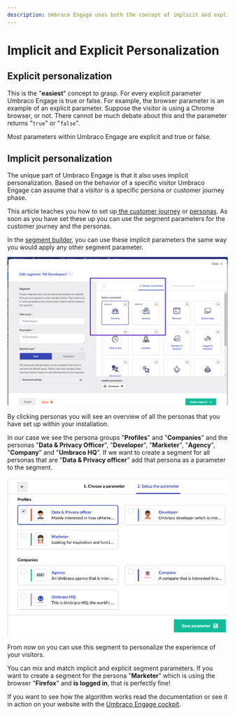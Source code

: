 ```yaml
---
description: Umbraco Engage uses both the concept of implicit and explicit personalization.
---
```


# Implicit and Explicit Personalization

## Explicit personalization

This is the "**easiest**" concept to grasp. For every explicit parameter Umbraco Engage is true or false. For example, the browser parameter is an example of an explicit parameter. Suppose the visitor is using a Chrome browser, or not. There cannot be much debate about this and the parameter returns "`true`" or "`false`".

Most parameters within Umbraco Engage are explicit and true or false.

## Implicit personalization

The unique part of Umbraco Engage is that it also uses implicit personalization. Based on the behavior of a specific visitor Umbraco Engage can assume that a visitor is a specific persona or customer journey phase.

This article teaches you how to set up[ the customer journey](setting-up-the-customer-journey.md) or [personas](setting-up-personas.md). As soon as you have set these up you can use the segment parameters for the customer journey and the personas.

In the [segment builder](../../../../../personalization/creating-a-segment/), you can use these implicit parameters the same way you would apply any other segment parameter.

![](../../../.gitbook/assets/engage-personalization-implicit.png)

By clicking personas you will see an overview of all the personas that you have set up within your installation.&#x20;

In our case we see the persona groups "**Profiles**" and "**Companies**" and the personas "**Data & Privacy Officer**", "**Developer**", "**Marketer**", "**Agency**", "**Company**" and "**Umbraco HQ**". If we want to create a segment for all personas that are "**Data & Privacy officer**" add that persona as a parameter to the segment.

![](../../../.gitbook/assets/engage-personalization-persona-segment.png)

From now on you can use this segment to personalize the experience of your visitors.

You can mix and match implicit and explicit segment parameters. If you want to create a segment for the persona "**Marketer**" which is using the browser "**Firefox**" and **is logged in**, that is perfectly fine!

If you want to see how the algorithm works read the documentation or see it in action on your website with the [Umbraco Engage cockpit](../cockpit-insights.md).
